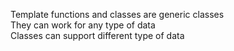 Template functions and classes are generic classes <br>
They can work for any type of data<br>
Classes can support different type of data
